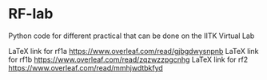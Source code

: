 # RF-lab
Python code for different practical that can be done on the IITK Virtual Lab

LaTeX link for rf1a https://www.overleaf.com/read/gjbgdwysnpnb
LaTeX link for rf1b https://www.overleaf.com/read/zqzwzzpgcnhg
LaTeX link for rf2  https://www.overleaf.com/read/mmhjwdtbkfyd
